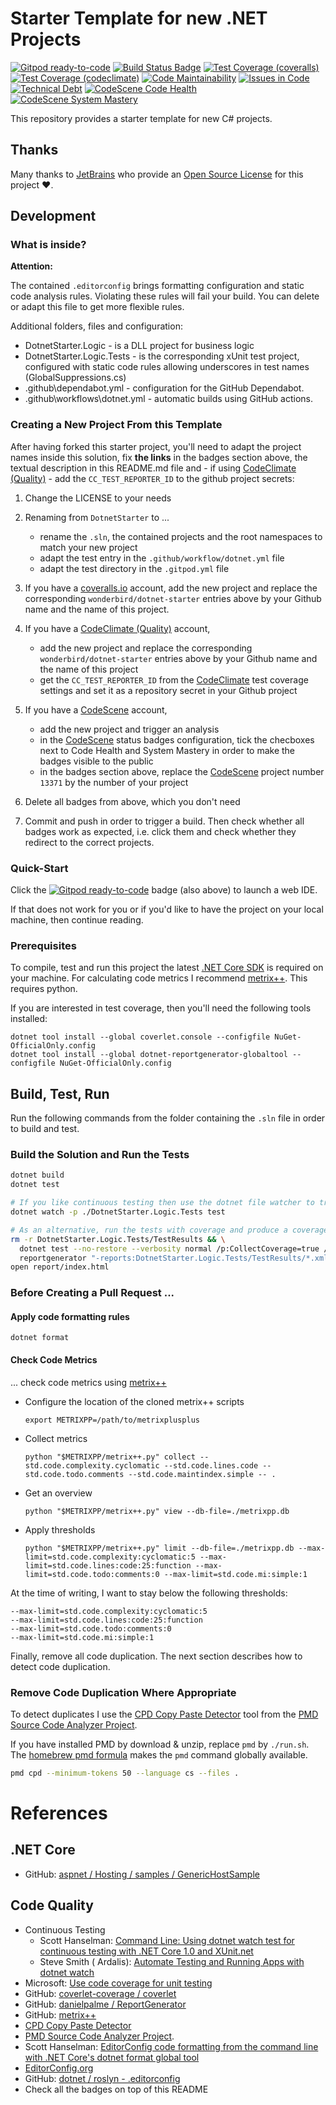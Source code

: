 # Starter Template for new .NET Projects

[![Gitpod ready-to-code](https://img.shields.io/badge/Gitpod-ready--to--code-blue?logo=gitpod)](https://gitpod.io/#https://github.com/wonderbird/dotnet-starter)
[![Build Status Badge](https://github.com/wonderbird/dotnet-starter/workflows/.NET/badge.svg)](https://github.com/wonderbird/dotnet-starter/actions?query=workflow%3A%22.NET%22)
[![Test Coverage (coveralls)](https://img.shields.io/coveralls/github/wonderbird/dotnet-starter)](https://coveralls.io/github/wonderbird/dotnet-starter)
[![Test Coverage (codeclimate)](https://img.shields.io/codeclimate/coverage-letter/wonderbird/dotnet-starter)](https://codeclimate.com/github/wonderbird/dotnet-starter/trends/test_coverage_total)
[![Code Maintainability](https://img.shields.io/codeclimate/maintainability-percentage/wonderbird/dotnet-starter)](https://codeclimate.com/github/wonderbird/dotnet-starter)
[![Issues in Code](https://img.shields.io/codeclimate/issues/wonderbird/dotnet-starter)](https://codeclimate.com/github/wonderbird/dotnet-starter/issues)
[![Technical Debt](https://img.shields.io/codeclimate/tech-debt/wonderbird/dotnet-starter)](https://codeclimate.com/github/wonderbird/dotnet-starter)
[![CodeScene Code Health](https://codescene.io/projects/13371/status-badges/code-health)](https://codescene.io/projects/13371/jobs/latest-successful/results)
[![CodeScene System Mastery](https://codescene.io/projects/13371/status-badges/system-mastery)](https://codescene.io/projects/13371/jobs/latest-successful/results)

This repository provides a starter template for new C# projects.

## Thanks

Many thanks to [JetBrains](https://www.jetbrains.com/?from=dotnet-starter) who provide
an [Open Source License](https://www.jetbrains.com/community/opensource/) for this project ❤️.

## Development

### What is inside?

**Attention:**

The contained `.editorconfig` brings formatting configuration and static code analysis rules. Violating these rules will
fail your build. You can delete or adapt this file to get more flexible rules.

Additional folders, files and configuration:

- DotnetStarter.Logic - is a DLL project for business logic
- DotnetStarter.Logic.Tests - is the corresponding xUnit test project, configured with static code rules allowing
  underscores in test names (GlobalSuppressions.cs)
- .github\dependabot.yml - configuration for the GitHub Dependabot.
- .github\workflows\dotnet.yml - automatic builds using GitHub actions.

### Creating a New Project From this Template

After having forked this starter project, you'll need to adapt the project names inside this solution, fix **the links**
in the badges section above, the textual description in this README.md file and - if using
[CodeClimate (Quality)](https://codeclimate.com) - add the `CC_TEST_REPORTER_ID` to the github project secrets:

1. Change the LICENSE to your needs

2. Renaming from `DotnetStarter` to ...
    - rename the `.sln`, the contained projects and the root namespaces to match your new project
    - adapt the test entry in the `.github/workflow/dotnet.yml` file
    - adapt the test directory in the `.gitpod.yml` file

3. If you have a [coveralls.io](https://coveralls.io) account, add the new project and replace the
   corresponding `wonderbird/dotnet-starter` entries above by your Github name and the name of this project.

4. If you have a [CodeClimate (Quality)](https://codeclimate.com) account,
    - add the new project and replace the corresponding `wonderbird/dotnet-starter` entries above by your Github name
      and the name of this project
    - get the `CC_TEST_REPORTER_ID` from the [CodeClimate](https://codeclimate.com) test coverage settings and set it as
      a repository secret in your Github project

5. If you have a [CodeScene](https://codescene.io) account,
    - add the new project and trigger an analysis
    - in the [CodeScene](https://codescene.io) status badges configuration, tick the checboxes next to Code Health and
      System Mastery in order to make the badges visible to the public
    - in the badges section above, replace the [CodeScene](https://codescene.io) project number `13371` by the number of
      your project

6. Delete all badges from above, which you don't need

7. Commit and push in order to trigger a build. Then check whether all badges work as expected, i.e. click them and
   check whether they redirect to the correct projects.

### Quick-Start

Click
the [![Gitpod ready-to-code](https://img.shields.io/badge/Gitpod-ready--to--code-blue?logo=gitpod)](https://gitpod.io/#https://github.com/wonderbird/dotnet-starter)
badge (also above) to launch a web IDE.

If that does not work for you or if you'd like to have the project on your local machine, then continue reading.

### Prerequisites

To compile, test and run this project the latest [.NET Core SDK](https://dotnet.microsoft.com/download) is required on
your machine. For calculating code metrics I recommend [metrix++](https://github.com/metrixplusplus/metrixplusplus).
This requires python.

If you are interested in test coverage, then you'll need the following tools installed:

```shell
dotnet tool install --global coverlet.console --configfile NuGet-OfficialOnly.config
dotnet tool install --global dotnet-reportgenerator-globaltool --configfile NuGet-OfficialOnly.config
```

## Build, Test, Run

Run the following commands from the folder containing the `.sln` file in order to build and test.

### Build the Solution and Run the Tests

```sh
dotnet build
dotnet test

# If you like continuous testing then use the dotnet file watcher to trigger your tests
dotnet watch -p ./DotnetStarter.Logic.Tests test

# As an alternative, run the tests with coverage and produce a coverage report
rm -r DotnetStarter.Logic.Tests/TestResults && \
  dotnet test --no-restore --verbosity normal /p:CollectCoverage=true /p:CoverletOutputFormat=cobertura /p:CoverletOutput='./TestResults/coverage.cobertura.xml' && \
  reportgenerator "-reports:DotnetStarter.Logic.Tests/TestResults/*.xml" "-targetdir:report" "-reporttypes:Html;lcov" "-title:DotnetStarter"
open report/index.html
```

### Before Creating a Pull Request ...

#### Apply code formatting rules

```shell
dotnet format
```

#### Check Code Metrics

... check code metrics using [metrix++](https://github.com/metrixplusplus/metrixplusplus)

- Configure the location of the cloned metrix++ scripts
  ```shell
  export METRIXPP=/path/to/metrixplusplus
  ```

- Collect metrics
  ```shell
  python "$METRIXPP/metrix++.py" collect --std.code.complexity.cyclomatic --std.code.lines.code --std.code.todo.comments --std.code.maintindex.simple -- .
  ```

- Get an overview
  ```shell
  python "$METRIXPP/metrix++.py" view --db-file=./metrixpp.db
  ```

- Apply thresholds
  ```shell
  python "$METRIXPP/metrix++.py" limit --db-file=./metrixpp.db --max-limit=std.code.complexity:cyclomatic:5 --max-limit=std.code.lines:code:25:function --max-limit=std.code.todo:comments:0 --max-limit=std.code.mi:simple:1
  ```

At the time of writing, I want to stay below the following thresholds:

```text
--max-limit=std.code.complexity:cyclomatic:5
--max-limit=std.code.lines:code:25:function
--max-limit=std.code.todo:comments:0
--max-limit=std.code.mi:simple:1
```

Finally, remove all code duplication. The next section describes how to detect code duplication.

### Remove Code Duplication Where Appropriate

To detect duplicates I use the [CPD Copy Paste Detector](https://pmd.github.io/latest/pmd_userdocs_cpd.html)
tool from the [PMD Source Code Analyzer Project](https://pmd.github.io/latest/index.html).

If you have installed PMD by download & unzip, replace `pmd` by `./run.sh`.
The [homebrew pmd formula](https://formulae.brew.sh/formula/pmd) makes the `pmd` command globally available.

```sh
pmd cpd --minimum-tokens 50 --language cs --files .
```

# References

## .NET Core

* GitHub: [aspnet / Hosting / samples / GenericHostSample](https://github.com/aspnet/Hosting/tree/2.2.0/samples/GenericHostSample)

## Code Quality

* Continuous Testing
    * Scott
      Hanselman: [Command Line: Using dotnet watch test for continuous testing with .NET Core 1.0 and XUnit.net](https://www.hanselman.com/blog/command-line-using-dotnet-watch-test-for-continuous-testing-with-net-core-10-and-xunitnet)
    * Steve Smith (
      Ardalis): [Automate Testing and Running Apps with dotnet watch](https://ardalis.com/automate-testing-and-running-apps-with-dotnet-watch/)
* Microsoft: [Use code coverage for unit testing](https://docs.microsoft.com/en-us/dotnet/core/testing/unit-testing-code-coverage?tabs=linux)
* GitHub: [coverlet-coverage / coverlet](https://github.com/coverlet-coverage/coverlet)
* GitHub: [danielpalme / ReportGenerator](https://github.com/danielpalme/ReportGenerator)
* GitHub: [metrix++](https://github.com/metrixplusplus/metrixplusplus)
* [CPD Copy Paste Detector](https://pmd.github.io/latest/pmd_userdocs_cpd.html)
* [PMD Source Code Analyzer Project](https://pmd.github.io/latest/index.html).
* Scott
  Hanselman: [EditorConfig code formatting from the command line with .NET Core's dotnet format global tool](https://www.hanselman.com/blog/editorconfig-code-formatting-from-the-command-line-with-net-cores-dotnet-format-global-tool)
* [EditorConfig.org](https://editorconfig.org)
* GitHub: [dotnet / roslyn - .editorconfig](https://github.com/dotnet/roslyn/blob/master/.editorconfig)
* Check all the badges on top of this README

